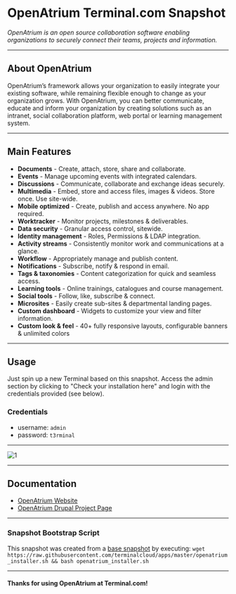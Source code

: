 # **OpenAtrium** Terminal.com Snapshot

*OpenAtrium is an open source collaboration software enabling organizations to securely connect their teams, projects and information.*

---

## About OpenAtrium

OpenAtrium’s framework allows your organization to easily integrate your existing software, while remaining flexible enough to change as your organization grows. With OpenAtrium, you can better communicate, educate and inform your organization by creating solutions such as an intranet, social collaboration platform, web portal or learning management system.

---

## Main Features

- **Documents** - Create, attach, store, share and collaborate.
- **Events** - Manage upcoming events with integrated calendars.
- **Discussions** - Communicate, collaborate and exchange ideas securely.
- **Multimedia** - Embed, store and access files, images & videos. Store once. Use site-wide.
- **Mobile optimized** - Create, publish and access anywhere. No app required.
- **Worktracker** - Monitor projects, milestones & deliverables.
- **Data security** - Granular access control, sitewide.
- **Identity management** - Roles, Permissions & LDAP integration.
- **Activity streams** - Consistently  monitor work and communications at a glance.
- **Workflow** - Appropriately manage and publish content.
- **Notifications** - Subscribe, notify & respond in email.
- **Tags & taxonomies** - Content categorization for quick and seamless access.
- **Learning tools** - Online trainings, catalogues and course management.
- **Social tools** - Follow, like, subscribe & connect.
- **Microsites** - Easily create sub-sites & departmental landing pages.
- **Custom dashboard** - Widgets to customize your view and filter information.
- **Custom look & feel** - 40+ fully responsive layouts, configurable banners & unlimited colors

---

## Usage

Just spin up a new Terminal based on this snapshot. Access the admin section by clicking to "Check your installation here" and login with the credentials provided (see below).

### Credentials

- username: `admin`
- password: `t3rminal`

---

![1](http://i.imgur.com/Zb6Xo47.png)

---

## Documentation

- [OpenAtrium Website](http://openatrium.com/)
- [OpenAtrium Drupal Project Page](https://www.drupal.org/project/openatrium)

---

### Snapshot Bootstrap Script

This snapshot was created from a [base snapshot](https://www.terminal.com/tiny/FzpHiTXG1K) by executing:
`wget https://raw.githubusercontent.com/terminalcloud/apps/master/openatrium_installer.sh && bash openatrium_installer.sh`

---

#### Thanks for using OpenAtrium at Terminal.com!
